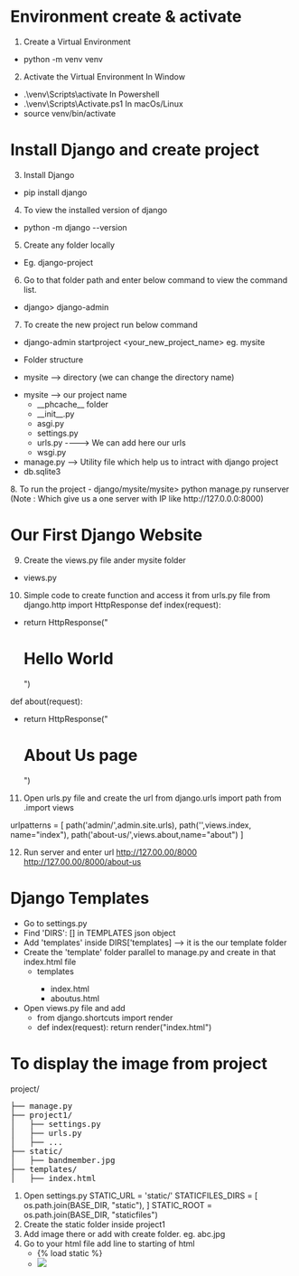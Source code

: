 
# Environment create & activate
1. Create a Virtual Environment
- python -m venv venv

2. Activate the Virtual Environment
In Window
- .\venv\Scripts\activate
In Powershell
- .\venv\Scripts\Activate.ps1
In macOs/Linux 
- source venv/bin/activate

# Install Django and create project 
3. Install Django 
- pip install django

4. To view the installed version of django
- python -m django --version

5. Create any folder locally
- Eg. django-project

6. Go to that folder path and enter below command to view the command list.
- django> django-admin

7. To create the new project run below command
- django-admin startproject <your_new_project_name> eg. mysite

- Folder structure
- mysite --> directory (we can change the directory name)
<ul>
	<li>
		mysite --> our project name
		<ul>
			<li>__phcache__ folder</li>
			<li>__init__.py</li>
			<li>asgi.py</li>
			<li>settings.py</li>
			<li>urls.py ----> We can add here our urls</li>
			<li>wsgi.py</li>
		</ul>
	</li>
	<li>manage.py --> Utility file which help us to intract with django project</li>
	<li>db.sqlite3</li>
</ul>
8. To run the project 
- django/mysite/mysite> python manage.py runserver
(Note : Which give us a one server with IP like http://127.0.0.0:8000)


# Our First Django Website
9. Create the views.py file ander mysite folder
- views.py

10. Simple code to create function and access it from urls.py file
from django.http import HttpResponse
def index(request):
- return HttpResponse("<h1>Hello World</h1>")

def about(request):
- return HttpResponse("<h1>About Us page</h1>")

11. Open urls.py file and create the url
from django.urls import path
from .import views

urlpatterns = [
path('admin/',admin.site.urls),
path('',views.index, name="index"),
path('about-us/',views.about,name="about")
]

12. Run server and enter url 
	http://127.00.00/8000
	http://127.00.00/8000/about-us

# Django Templates
- Go to settings.py
- Find 'DIRS': [] in TEMPLATES json object
- Add 'templates' inside DIRS['templates] --> it is the our template folder
- Create the 'template' folder parallel to manage.py and create in that index.html file
  <ul>
	<li>templates</li>
	<ul>
		<li>index.html</li>
		<li>aboutus.html</li>
	</ul>
  </ul>
- Open views.py file and add 
  - from django.shortcuts import render
  - def index(request):
    return render("index.html")

# To display the image from project
project/
<pre>
├── manage.py
├── project1/
│   ├── settings.py
│   ├── urls.py
│   ├── ...
├── static/
│   ├── bandmember.jpg
├── templates/
│   ├── index.html
</pre>
1. Open settings.py
	STATIC_URL = 'static/'
	STATICFILES_DIRS = [
		os.path.join(BASE_DIR, "static"),
	]
	STATIC_ROOT = os.path.join(BASE_DIR, "staticfiles")
2. Create the static folder inside project1 <your project name>
3. Add image there or add with create folder. eg. abc.jpg
4. Go to your html file add line to starting of html 
   - {% load static %}
   - <img src="{% static 'abc.jpg' %}">
